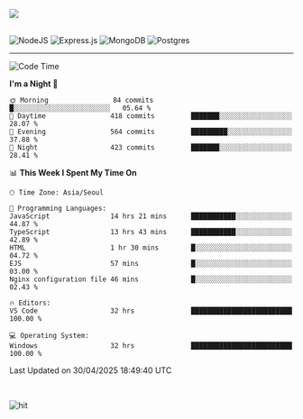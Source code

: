 ![](https://github-readme-stats.vercel.app/api?username=hqnseung&theme=dark&show_icons=true&hide_border=false&include_all_commits=false&count_private=true) <br/><br/>

![NodeJS](https://img.shields.io/badge/node.js-6DA55F?style=for-the-badge&logo=node.js&logoColor=white) 
![Express.js](https://img.shields.io/badge/express.js-%23404d59.svg?style=for-the-badge&logo=express&logoColor=%2361DAFB) ![MongoDB](https://img.shields.io/badge/MongoDB-%234ea94b.svg?style=for-the-badge&logo=mongodb&logoColor=white) ![Postgres](https://img.shields.io/badge/postgres-%23316192.svg?style=for-the-badge&logo=postgresql&logoColor=white)

---


<!--START_SECTION:waka-->
![Code Time](http://img.shields.io/badge/Code%20Time-331%20hrs%2053%20mins-blue)

**I'm a Night 🦉** 

```text
🌞 Morning                84 commits          █░░░░░░░░░░░░░░░░░░░░░░░░   05.64 % 
🌆 Daytime                418 commits         ███████░░░░░░░░░░░░░░░░░░   28.07 % 
🌃 Evening                564 commits         █████████░░░░░░░░░░░░░░░░   37.88 % 
🌙 Night                  423 commits         ███████░░░░░░░░░░░░░░░░░░   28.41 % 
```


📊 **This Week I Spent My Time On** 

```text
🕑︎ Time Zone: Asia/Seoul

💬 Programming Languages: 
JavaScript               14 hrs 21 mins      ███████████░░░░░░░░░░░░░░   44.87 % 
TypeScript               13 hrs 43 mins      ███████████░░░░░░░░░░░░░░   42.89 % 
HTML                     1 hr 30 mins        █░░░░░░░░░░░░░░░░░░░░░░░░   04.72 % 
EJS                      57 mins             █░░░░░░░░░░░░░░░░░░░░░░░░   03.00 % 
Nginx configuration file 46 mins             █░░░░░░░░░░░░░░░░░░░░░░░░   02.43 % 

🔥 Editors: 
VS Code                  32 hrs              █████████████████████████   100.00 % 

💻 Operating System: 
Windows                  32 hrs              █████████████████████████   100.00 % 
```


 Last Updated on 30/04/2025 18:49:40 UTC
<!--END_SECTION:waka-->

<br>

![hit](https://myhits.vercel.app/api/hit/https%3A%2F%2Fgithub.com%2Fhqnseung?color=green&label=hit&size=small)

